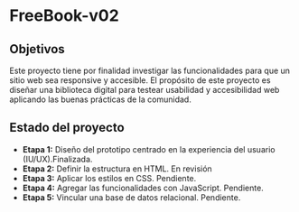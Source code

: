 # FreeBook-v02
## Objetivos
Este proyecto tiene por finalidad investigar las funcionalidades para que un sitio web sea responsive y accesible.
El propósito de este proyecto es diseñar una biblioteca digital para testear usabilidad y accesibilidad web aplicando las buenas prácticas de la comunidad.
## Estado del proyecto
+ **Etapa 1:** Diseño del prototipo centrado en la experiencia del usuario (IU/UX).Finalizada.
+ **Etapa 2:** Definir la estructura en HTML. En revisión
+ **Etapa 3:** Aplicar los estilos en CSS. Pendiente.
+ **Etapa 4:** Agregar las funcionalidades con JavaScript. Pendiente.
+ **Etapa 5:** Vincular una base de datos relacional. Pendiente.
